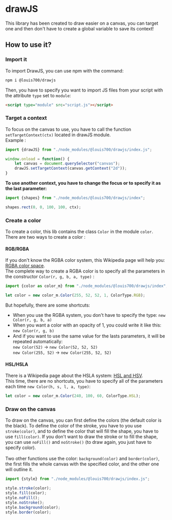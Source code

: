 # drawJS
This library has been created to draw easier on a canvas, you can target one and then don't have to create a global variable to save its context!

## How to use it?
### Import it
To import DrawJS, you can use npm with the command:

```bash
npm i @louis700/drawjs
```

Then, you have to specify you want to import JS files from your script with the attribute `type` set to `module`:
```html
<script type="module" src="script.js"></script>
```

### Target a context
To focus on the canvas to use, you have to call the function `setTargetContext(ctx)` located in drawJS module.<br>
Example : 
```javascript
import {drawJS} from "./node_modules/@louis700/drawjs/index.js";

window.onload = function() {
	let canvas = document.querySelector("canvas");
	drawJS.setTargetContext(canvas.getContext("2d"));
}
```

<strong>To use another context, you have to change the focus or to specify it as the last parameter:</strong>
	
```javascript
import {shapes} from "./node_modules/@louis700/drawjs/index";

shapes.rect(0, 0, 100, 100, ctx);
```


### Create a color
To create a color, this lib contains the class `Color` in the module `color`.<br>
There are two ways to create a color :

#### RGB/RGBA
If you don't know the RGBA color system, this Wikipedia page will help you: 
[RGBA color space](https://en.wikipedia.org/wiki/RGBA_color_space). <br>
The complete way to create a RGBA color is to specify all the parameters in the constructor `Color(r, g, b, a, type)` :
```javascript
import {color as color_m} from "./node_modules/@louis700/drawjs/index";

let color = new color_m.Color(255, 52, 52, 1, ColorType.RGB);
```
But hopefully, there are some shortcuts:
- When you use the RGBA system, you don't have to specify the type: `new Color(r, g, b, a)`
- When you want a color with an opacity of 1, you could write it like this: `new Color(r, g, b)`
- And if you want to use the same value for the lasts parameters, it will be repeated automatically:<br>
`new Color(52)` → `new Color(52, 52, 52)`<br>
`new Color(255, 52)` → `new Color(255, 52, 52)`

#### HSL/HSLA
There is a Wikipedia page about the HSLA system: [HSL and HSV](https://en.wikipedia.org/wiki/HSL_and_HSV). <br>
This time, there are no shortcuts, you have to specify all of the parameters each time `new Color(h, s, l, a, type)`:
```javascript
let color = new color_m.Color(240, 100, 60, ColorType.HSL);
```

### Draw on the canvas
To draw on the canvas, you can first define the colors (the default color is the black). To define the color of the stroke, you have to you use `stroke(color)`, and to define the color that will fill the shape, you have to use `fill(color)`. If you don't want to draw the stroke or to fill the shape, you can use `noFill()` and `noStroke()` (to draw again, you just have to specify color).<br><br>
Two other functions use the color: `background(color)` and `border(color)`, the first fills the whole canvas with the specified color, and the other one will outline it.

```javascript
import {style} from "./node_modules/@louis700/drawjs/index.js";

style.stroke(color);
style.fill(color);
style.noFill();
style.noStroke();
style.background(color);
style.border(color);
```
